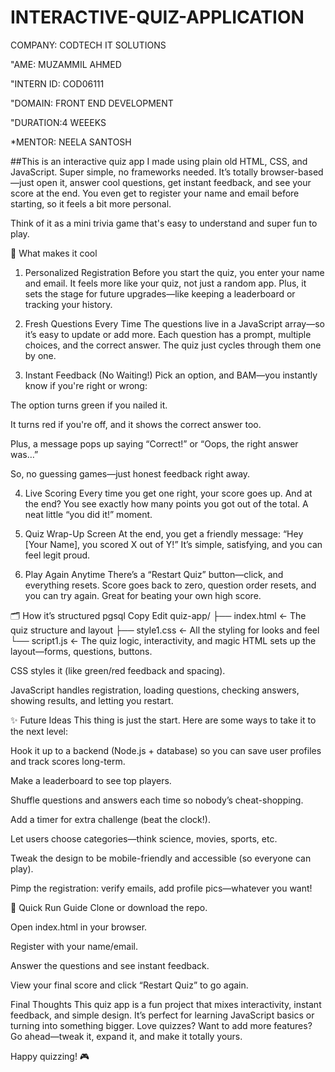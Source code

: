 # INTERACTIVE-QUIZ-APPLICATION

COMPANY: CODTECH IT SOLUTIONS

"AME: MUZAMMIL AHMED

"INTERN ID: COD06111

"DOMAIN: FRONT END DEVELOPMENT

"DURATION:4 WEEEKS

*MENTOR: NEELA SANTOSH

##This is an interactive quiz app I made using plain old HTML, CSS, and JavaScript. Super simple, no frameworks needed. It’s totally browser-based—just open it, answer cool questions, get instant feedback, and see your score at the end. You even get to register your name and email before starting, so it feels a bit more personal.

Think of it as a mini trivia game that's easy to understand and super fun to play.

🔑 What makes it cool
1. Personalized Registration
Before you start the quiz, you enter your name and email. It feels more like your quiz, not just a random app. Plus, it sets the stage for future upgrades—like keeping a leaderboard or tracking your history.

2. Fresh Questions Every Time
The questions live in a JavaScript array—so it’s easy to update or add more. Each question has a prompt, multiple choices, and the correct answer. The quiz just cycles through them one by one.

3. Instant Feedback (No Waiting!)
Pick an option, and BAM—you instantly know if you're right or wrong:

The option turns green if you nailed it.

It turns red if you're off, and it shows the correct answer too.

Plus, a message pops up saying “Correct!” or “Oops, the right answer was…”

So, no guessing games—just honest feedback right away.

4. Live Scoring
Every time you get one right, your score goes up. And at the end? You see exactly how many points you got out of the total. A neat little “you did it!” moment.

5. Quiz Wrap-Up Screen
At the end, you get a friendly message:
“Hey [Your Name], you scored X out of Y!”
It’s simple, satisfying, and you can feel legit proud.

6. Play Again Anytime
There’s a “Restart Quiz” button—click, and everything resets. Score goes back to zero, question order resets, and you can try again. Great for beating your own high score.

🗂️ How it’s structured
pgsql
Copy
Edit
quiz-app/
├── index.html      ← The quiz structure and layout
├── style1.css      ← All the styling for looks and feel
└── script1.js      ← The quiz logic, interactivity, and magic
HTML sets up the layout—forms, questions, buttons.

CSS styles it (like green/red feedback and spacing).

JavaScript handles registration, loading questions, checking answers, showing results, and letting you restart.

✨ Future Ideas
This thing is just the start. Here are some ways to take it to the next level:

Hook it up to a backend (Node.js + database) so you can save user profiles and track scores long-term.

Make a leaderboard to see top players.

Shuffle questions and answers each time so nobody’s cheat-shopping.

Add a timer for extra challenge (beat the clock!).

Let users choose categories—think science, movies, sports, etc.

Tweak the design to be mobile-friendly and accessible (so everyone can play).

Pimp the registration: verify emails, add profile pics—whatever you want!

🚀 Quick Run Guide
Clone or download the repo.

Open index.html in your browser.

Register with your name/email.

Answer the questions and see instant feedback.

View your final score and click “Restart Quiz” to go again.

Final Thoughts
This quiz app is a fun project that mixes interactivity, instant feedback, and simple design. It’s perfect for learning JavaScript basics or turning into something bigger. Love quizzes? Want to add more features? Go ahead—tweak it, expand it, and make it totally yours.

Happy quizzing! 🎮
##
